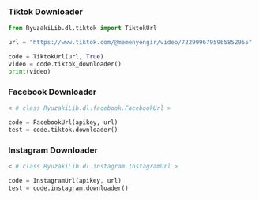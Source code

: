 ### Tiktok Downloader
```python
from RyuzakiLib.dl.tiktok import TiktokUrl

url = "https://www.tiktok.com/@memenyengir/video/7229996795965852955"

code = TiktokUrl(url, True)
video = code.tiktok_downloader()
print(video)
```

### Facebook Downloader
```python
< # class RyuzakiLib.dl.facebook.FacebookUrl >

code = FacebookUrl(apikey, url)
test = code.tiktok.downloader()
```

### Instagram Downloader
```python
< # class RyuzakiLib.dl.instagram.InstagramUrl >

code = InstagramUrl(apikey, url)
test = code.instagram.downloader()
```
